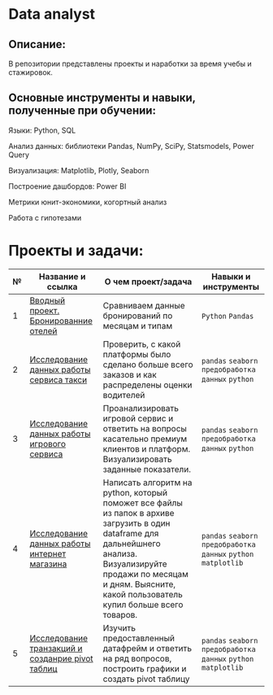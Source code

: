 # Data analyst

## Описание:
В репозитории представлены проекты и наработки за время учебы и стажировок.

## Основные инструменты и навыки, полученные при обучении:

Языки: Python, SQL

Анализ данных: библиотеки Pandas, NumPy, SciPy, Statsmodels, Power Query

Визуализация: Matplotlib, Plotly, Seaborn

Построение дашбордов: Power BI

Метрики юнит-экономики, когортный анализ

Работа с гипотезами

# Проекты и задачи:

| № |      Название и ссылка      |   О чем проект/задача   |    Навыки и инструменты    |   
|---|---|---|---|
|  1 |  [Вводный проект. Бронированние отелей](https://github.com/julitays/pandas_analyst/tree/main/mini_project_1) | Сравниваем данные бронирований по месяцам и типам  |  `Python` `Pandas` |
| 2 | [Исследование данных работы сервиса такси](https://github.com/julitays/pandas_analyst/tree/main/mini_project_2) | Проверить, с какой платформы было сделано больше всего заказов и как распределены оценки водителей | `pandas` `seaborn` `предобработка данных` `python` |
| 3  | [Исследование данных работы игрового сервиса](https://github.com/julitays/pandas_analyst/tree/main/task_3)  | Проанализировать игровой сервис и ответить на вопросы касательно премиум клиентов и платформ. Визуализировать заданные показатели.  |  `pandas` `seaborn` `предобработка данных` `python`  |
| 4 | [Исследование данных работы интернет магазина]() | Написать алгоритм на python, который поможет все файлы из папок в архиве загрузить в один dataframe для дальнейшнего анализа. Визуализируйте продажи по месяцам и дням.  Выясните, какой пользователь купил больше всего товаров. |  `pandas` `seaborn` `предобработка данных` `python` `matplotlib`|
| 5 |[Исследование транзакций и созданрие pivot таблиц](https://github.com/julitays/pandas_analyst/tree/main/task_5)| Изучить предоставленный датафрейм и ответить на ряд вопросов, построить графики и создать pivot таблицу| `pandas` `seaborn` `предобработка данных` `python` `matplotlib` |  
